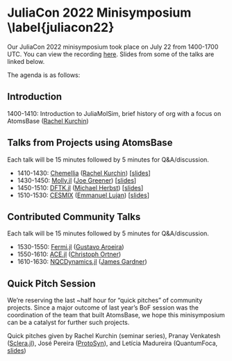 # JuliaCon 2022 Minisymposium \label{juliacon22}
Our JuliaCon 2022 minisymposium took place on July 22 from 1400-1700 UTC. You can view the recording [here](https://www.youtube.com/watch?v=trapn-yIv8g). Slides from some of the talks are linked below.

The agenda is as follows:

## Introduction
1400-1410: Introduction to JuliaMolSim, brief history of org with a focus on AtomsBase ([Rachel Kurchin](https://rkurchin.github.io))

## Talks from Projects using AtomsBase
Each talk will be 15 minutes followed by 5 minutes for Q&A/discussion.

* 1410-1430: [Chemellia](https://www.chemellia.org) ([Rachel Kurchin](https://rkurchin.github.io)) [[slides](/JuliaCon22_slides/Rachel_slides.pdf)]
* 1430-1450: [Molly.jl](https://juliamolsim.github.io/Molly.jl/stable/) ([Joe Greener](http://jgreener64.github.io)) [[slides](https://docs.google.com/presentation/d/1Wkurom5G2N_qwqNueGwLCyYmpETT6dyeuW6UfUlrb5A/edit?usp=sharing)]
* 1450-1510: [DFTK.jl](https://docs.dftk.org/stable/) ([Michael Herbst](https://michael-herbst.com)) [[slides](https://michael-herbst.com/talks/2022.07.22_dftk_juliacon.pdf)]
* 1510-1530: [CESMIX](https://computing.mit.edu/cesmix/) ([Emmanuel Lujan](https://www.emmanuellujan.com)) [[slides](https://docs.google.com/presentation/d/1d4vU7Y9wf4YgLu4bjkxzJNIE40i0i7fs/edit?usp=sharing&ouid=118164340519016025759&rtpof=true&sd=true)]

## Contributed Community Talks
Each talk will be 15 minutes followed by 5 minutes for Q&A/discussion.

* 1530-1550: [Fermi.jl](https://fermiqc.github.io/Fermi.jl/dev/) ([Gustavo Aroeira](https://github.com/gustavojra))
* 1550-1610: [ACE.jl](https://acesuit.github.io/ACE.jl/dev/) ([Christoph Ortner](https://personal.math.ubc.ca/~ortner/))
* 1610-1630: [NQCDynamics.jl](https://nqcd.github.io/NQCDynamics.jl/dev/) ([James Gardner](https://warwick.ac.uk/fac/sci/chemistry/research/maurer/maurergroup/people/james/))

## Quick Pitch Session
We’re reserving the last ~half hour for “quick pitches” of community projects. Since a major outcome of last year’s BoF session was the coordination of the team that built AtomsBase, we hope this minisymposium can be a catalyst for further such projects.

Quick pitches given by Rachel Kurchin (seminar series), Pranay Venkatesh ([Sclera.jl](https://github.com/chemicalfiend/Sclera.jl)), José Pereira ([ProtoSyn](https://github.com/sergio-santos-group/ProtoSyn.jl)), and Letícia Madureira (QuantumFoca, [slides](/JuliaCon22_slides/Leticia_slides.pdf))
